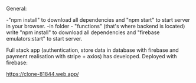 General:

-"npm install" to download all dependencies and "npm start" to start server in your browser.
-in folder - "functions" (that's where backend is located) write "npm install" to download all dependencies and "firebase emulators:start" to start server.  

Full stack app (authentication, store data in database with firebase and payment realisation with stripe + axios) has developed.
Deployed with firebase:

https://clone-81844.web.app/
